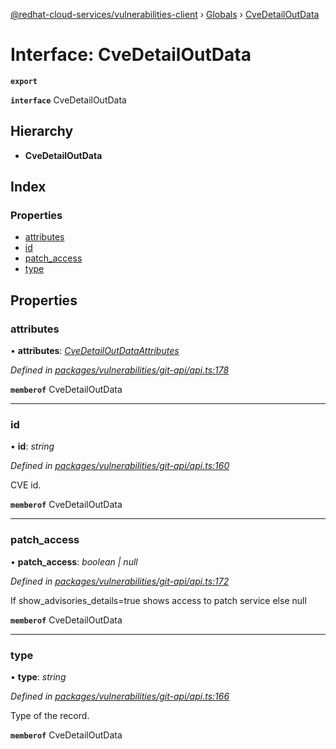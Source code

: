 [@redhat-cloud-services/vulnerabilities-client](../README.md) › [Globals](../globals.md) › [CveDetailOutData](cvedetailoutdata.md)

# Interface: CveDetailOutData

**`export`** 

**`interface`** CveDetailOutData

## Hierarchy

* **CveDetailOutData**

## Index

### Properties

* [attributes](cvedetailoutdata.md#attributes)
* [id](cvedetailoutdata.md#id)
* [patch_access](cvedetailoutdata.md#patch_access)
* [type](cvedetailoutdata.md#type)

## Properties

###  attributes

• **attributes**: *[CveDetailOutDataAttributes](cvedetailoutdataattributes.md)*

*Defined in [packages/vulnerabilities/git-api/api.ts:178](https://github.com/leSamo/javascript-clients/blob/master/packages/vulnerabilities/git-api/api.ts#L178)*

**`memberof`** CveDetailOutData

___

###  id

• **id**: *string*

*Defined in [packages/vulnerabilities/git-api/api.ts:160](https://github.com/leSamo/javascript-clients/blob/master/packages/vulnerabilities/git-api/api.ts#L160)*

CVE id.

**`memberof`** CveDetailOutData

___

###  patch_access

• **patch_access**: *boolean | null*

*Defined in [packages/vulnerabilities/git-api/api.ts:172](https://github.com/leSamo/javascript-clients/blob/master/packages/vulnerabilities/git-api/api.ts#L172)*

If show_advisories_details=true shows access to patch service else null

**`memberof`** CveDetailOutData

___

###  type

• **type**: *string*

*Defined in [packages/vulnerabilities/git-api/api.ts:166](https://github.com/leSamo/javascript-clients/blob/master/packages/vulnerabilities/git-api/api.ts#L166)*

Type of the record.

**`memberof`** CveDetailOutData
